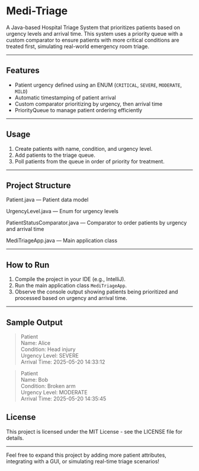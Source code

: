 # Medi-Triage

A Java-based Hospital Triage System that prioritizes patients based on urgency levels and arrival time. This system uses a priority queue with a custom comparator to ensure patients with more critical conditions are treated first, simulating real-world emergency room triage.

---

## Features

- Patient urgency defined using an ENUM (`CRITICAL`, `SEVERE`, `MODERATE`, `MILD`)
- Automatic timestamping of patient arrival
- Custom comparator prioritizing by urgency, then arrival time
- PriorityQueue to manage patient ordering efficiently

---

## Usage

1. Create patients with name, condition, and urgency level.
2. Add patients to the triage queue.
3. Poll patients from the queue in order of priority for treatment.

---

## Project Structure
Patient.java — Patient data model

UrgencyLevel.java — Enum for urgency levels

PatientStatusComparator.java — Comparator to order patients by urgency and arrival time

MediTriageApp.java — Main application class

---

## How to Run

1. Compile the project in your IDE (e.g., IntelliJ).
2. Run the main application class `MediTriageApp`.
3. Observe the console output showing patients being prioritized and processed based on urgency and arrival time.

---

## Sample Output

>Patient <br>
Name: Alice <br>
Condition: Head injury <br>
Urgency Level: SEVERE <br>
Arrival Time: 2025-05-20 14:33:12

>Patient <br>
Name: Bob <br>
Condition: Broken arm <br>
Urgency Level: MODERATE <br>
Arrival Time: 2025-05-20 14:35:45

## License

This project is licensed under the MIT License - see the LICENSE file for details.

---

Feel free to expand this project by adding more patient attributes, integrating with a GUI, or simulating real-time triage scenarios!